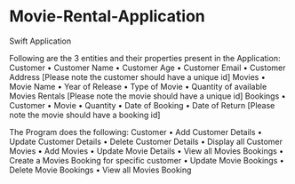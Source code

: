 # Movie-Rental-Application
Swift Application

Following are the 3 entities and their properties present in the Application:
Customer 
•	Customer Name
•	Customer Age
•	Customer Email
•	Customer Address
[Please note the customer should have a unique id]
Movies
•	Movie Name
•	Year of Release
•	Type of Movie
•	Quantity of available Movies Rentals
[Please note the movie should have a unique id]
Bookings
•	Customer 
•	Movie
•	Quantity
•	Date of Booking
•	Date of Return
[Please note the movie should have a booking id]


The Program does the following: 
Customer 
•	Add Customer Details
•	Update Customer Details
•	Delete Customer Details
•	Display all Customer 
Movies
•	Add Movies 
•	Update Movie Details
•	View all Movies
Bookings
•	Create a Movies Booking for specific customer
•	Update Movie Bookings
•	Delete Movie Bookings
•	View all Movies Booking 
